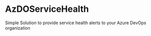 # AzDOServiceHealth
Simple Solution to provide service health alerts to your Azure DevOps organization
